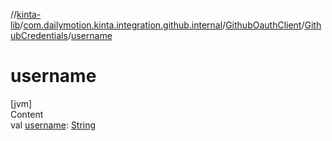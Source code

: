 //[kinta-lib](../../../../index.md)/[com.dailymotion.kinta.integration.github.internal](../../index.md)/[GithubOauthClient](../index.md)/[GithubCredentials](index.md)/[username](username.md)



# username  
[jvm]  
Content  
val [username](username.md): [String](https://kotlinlang.org/api/latest/jvm/stdlib/kotlin/-string/index.html)  



